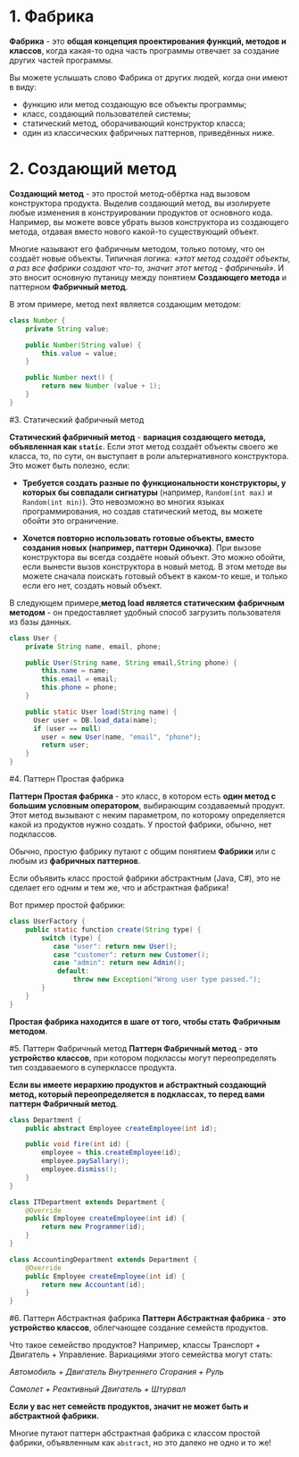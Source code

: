 # 1. Фабрика
**Фабрика** - это **общая концепция проектирования функций, методов и классов**, когда какая-то одна часть программы отвечает за создание других частей программы.

Вы можете услышать слово Фабрика от других людей, когда они имеют в виду:

 - функцию или метод создающую все объекты программы;
 - класс, создающий пользователей системы;
 - статический метод, оборачивающий конструктор класса;
 - один из классических фабричных паттернов, приведённых ниже.

# 2. Создающий метод
**Создающий метод** - это простой метод-обёртка над вызовом конструктора продукта. Выделив создающий метод, вы изолируете любые изменения в конструировании продуктов от основного кода. Например, вы можете вовсе убрать вызов конструктора из создающего метода, отдавая вместо нового какой-то существующий объект.

Многие называют его фабричным методом, только потому, что он создаёт новые объекты. Типичная логика: *«этот метод создаёт объекты, а раз все фабрики создают что-то, значит этот метод - фабричный»*. И это вносит основную путаницу между понятием **Создающего метода** и паттерном **Фабричный метод**.

В этом примере, метод next является создающим методом:

```java
class Number {
    private String value;

    public Number(String value) {
        this.value = value;
    }

    public Number next() {
        return new Number (value + 1);
    }
}
```

#3. Статический фабричный метод

**Статический фабричный метод** - **вариация создающего метода, объявленная как `static`**. Если этот метод создаёт объекты своего же класса, то, по сути, он выступает в роли альтернативного конструктора. Это может быть полезно, если:

  - **Требуется создать разные по функциональности конструкторы, у которых бы совпадали сигнатуры** (например, `Random(int max)` и `Random(int min)`). Это невозможно во многих языках программирования, но создав статический метод, вы можете обойти это ограничение.

  - **Хочется повторно использовать готовые объекты, вместо создания новых (например, паттерн Одиночка)**. При вызове конструктора вы всегда создаёте новый объект. Это можно обойти, если вынести вызов конструктора в новый метод. В этом методе вы можете сначала поискать готовый объект в каком-то кеше, и только если его нет, создать новый объект.

В следующем примере,**метод load является статическим фабричным методом** - он предоставляет удобный способ загрузить пользователя из базы данных.

```java
class User {
    private String name, email, phone;

    public User(String name, String email,String phone) {
        this.name = name;
        this.email = email;
        this.phone = phone;
    }

    public static User load(String name) {
      User user = DB.load_data(name);
      if (user == null) 
        user = new User(name, "email", "phone");
        return user;
    }
}
```

#4. Паттерн Простая фабрика

**Паттерн Простая фабрика** - это класс, в котором есть **один метод с большим условным оператором**, выбирающим создаваемый продукт. Этот метод вызывают с неким параметром, по которому определяется какой из продуктов нужно создать. У простой фабрики, обычно, нет подклассов.

Обычно, простую фабрику путают с общим понятием **Фабрики** или с любым из **фабричных паттернов**.

Если объявить класс простой фабрики абстрактным (Java, C#), это не сделает его одним и тем же, что и абстрактная фабрика!

Вот пример простой фабрики:

```java
class UserFactory {
    public static function create(String type) {
        switch (type) {
           case "user": return new User();
           case "customer": return new Customer();
           case "admin": return new Admin();
            default:
                throw new Exception("Wrong user type passed.");
        }
    }
}
```

**Простая фабрика находится в шаге от того, чтобы стать Фабричным методом**.

#5. Паттерн Фабричный метод
**Паттерн Фабричный метод** - **это устройство классов**, при котором подклассы могут переопределять тип создаваемого в суперклассе продукта.

**Если вы имеете иерархию продуктов и абстрактный создающий метод, который переопределяется в подклассах, то перед вами паттерн Фабричный метод**.

```java
class Department {
    public abstract Employee createEmployee(int id);

    public void fire(int id) {
        employee = this.createEmployee(id);
        employee.paySallary();
        employee.dismiss();
    }
}

class ITDepartment extends Department {
    @Override
    public Employee createEmployee(int id) {
        return new Programmer(id);
    }
}

class AccountingDepartment extends Department {
    @Override
    public Employee createEmployee(int id) {
        return new Accountant(id);
    }
}
```
#6. Паттерн Абстрактная фабрика
**Паттерн Абстрактная фабрика** - **это устройство классов**, облегчающее создание семейств продуктов.

Что такое семейство продуктов? Например, классы Транспорт + Двигатель +  Управление. Вариациями этого семейства могут стать:

*Автомобиль + Двигатель Внутреннего Сгорания + Руль*

*Самолет + Реактивный Двигатель + Штурвал*

**Если у вас нет семейств продуктов, значит не может быть и абстрактной фабрики.**

Многие путают паттерн абстрактная фабрика с классом простой фабрики, объявленным как `abstract`, но это далеко не одно и то же!